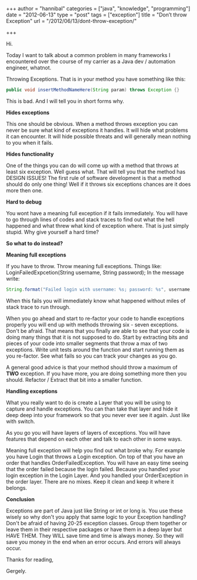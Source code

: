 +++
author = "hannibal"
categories = ["java", "knowledge", "programming"]
date = "2012-06-13"
type = "post"
tags = ["exception"]
title = "Don’t throw Exception"
url = "/2012/06/13/dont-throw-exception/"

+++

Hi.

Today I want to talk about a common problem in many frameworks I encountered over the course of my carrier as a Java dev / automation engineer, whatnot.

Throwing Exceptions. That is in your method you have something like this:

~~~java
public void insertMethodNameHere(String param) throws Exception {}
~~~

This is bad. And I will tell you in short forms why.

**Hides exceptions**

This one should be obvious. When a method throws exception you can never be sure what kind of exceptions it handles. It will hide what problems it can encounter. It will hide possible threats and will generally mean nothing to you when it fails.

**Hides functionality**

One of the things you can do will come up with a method that throws at least six exception. Well guess what. That will tell you that the method has DESIGN ISSUES! The first rule of software development is that a method should do only one thing! Well if it throws six exceptions chances are it does more then one.

**Hard to debug**

You wont have a meaning full exception if it fails immediately. You will have to go through lines of codes and stack traces to find out what the hell happened and what threw what kind of exception where. That is just simply stupid. Why give yourself a hard time?

**So what to do instead?**

**Meaning full exceptions**

If you have to throw. Throw meaning full exceptions. Things like: LoginFailedExpcetion(String username, String password); In the message write:

~~~java
String.format("Failed login with username: %s; password: %s", username, password);
~~~

When this fails you will immediately know what happened without miles of stack trace to run through.

When you go ahead and start to re-factor your code to handle exceptions properly you will end up with methods throwing six - seven exceptions. Don't be afraid. That means that you finally are able to see that your code is doing many things that it is not supposed to do. Start by extracting bits and pieces of your code into smaller segments that throw a max of two exceptions. Write unit tests around the function and start running them as you re-factor. See what fails so you can track your changes as you go.

A general good advice is that your method should throw a maximum of **TWO** exception. If you have more, you are doing something more then you should. Refactor / Extract that bit into a smaller function.

**Handling exceptions**

What you really want to do is create a Layer that you will be using to capture and handle exceptions. You can than take that layer and hide it deep deep into your framework so that you never ever see it again. Just like with switch.

As you go you will have layers of layers of exceptions. You will have features that depend on each other and talk to each other in some ways.

Meaning full exception will help you find out what broke why. For example you have Login that throws a Login exception. On top of that you have an order that handles OrderFailedException. You will have an easy time seeing that the order failed because the login failed. Because you handled your login exception in the Login Layer. And you handled your OrderException in the order layer. There are no mixes. Keep it clean and keep it where it belongs.

**Conclusion**

Exceptions are part of Java just like String or int or long is. You use these wisely so why don't you apply that same logic to your Exception handling? Don't be afraid of having 20-25 exception classes. Group them together or leave them in their respective packages or have them in a deep layer but HAVE THEM. They WILL save time and time is always money. So they will save you money in the end when an error occurs. And errors will always occur.

Thanks for reading,

Gergely.